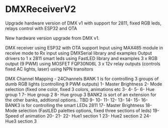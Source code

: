 # DMXReceiverV2
Upgrade hardware version of DMX v1 with support for 2811, fixed RGB leds, relays control with ESP32 and OTA

New hardware version upgrade from DMX v1.

DMX receiver using ESP32 with OTA support
Input using MAX485 module in receive mode 
to Rx input using DMXSerial library and examples
Output drivers to
1 x 2811 smart leds using FastLED library and examples
3 x RGB output (9 PWM) using MOSFET FQP30N06L
3 x 12v relay outputs (controls fixed AC lights, laser) using NPN transitors

DMX Channel Mapping - 24Channels
BANK 1 is for controlling 3 groups of dumb RGB lights (controlling 9 PWM outputs)
1- Master Brightness
2- Mode selection (fixed one color, fixed 3 colors, animations etc
3- 
4-
5-
6- Hue group 1
7- Hue group 2
8- Hue group 3
BANK2 is sort of an extension for the other banks, addtionsl options.. TBD
9-
10-
11-
12-
13-
14-
15-
16-
BANK3 is for controlling the smart LEDs 2811
17- Master Brightness
18- Mode selection (FastLED palettes options, fixed three sections of leds)
19- Speed of animation
20-
21-
22- Hue1 section 1
23-  Hue2  section 2
24-  Hue3  section 3













